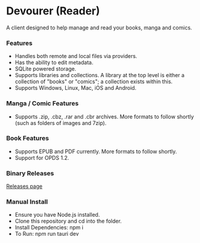 # Devourer (Reader)

A client designed to help manage and read your books, manga and comics.

### Features

- Handles both remote and local files via providers.
- Has the ability to edit metadata.
- SQLite powered storage.
- Supports libraries and collections. A library at the top level is either a collection of "books" or "comics"; a collection exists within this.
- Supports Windows, Linux, Mac, iOS and Android.

### Manga / Comic Features

- Supports .zip, .cbz, .rar and .cbr archives. More formats to follow shortly (such as folders of images and 7zip).

### Book Features

- Supports EPUB and PDF currently. More formats to follow shortly.
- Support for OPDS 1.2.

### Binary Releases

[Releases page](https://github.com/ethereal-squirrel/devourer-reader-client/releases)

### Manual Install

- Ensure you have Node.js installed.
- Clone this repository and cd into the folder.
- Install Dependencies: npm i
- To Run: npm run tauri dev